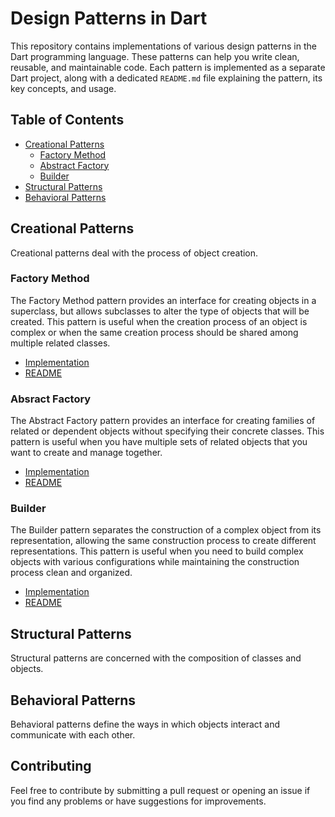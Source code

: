 # Design Patterns in Dart

This repository contains implementations of various design patterns in the Dart programming language. These patterns can help you write clean, reusable, and maintainable code. Each pattern is implemented as a separate Dart project, along with a dedicated `README.md` file explaining the pattern, its key concepts, and usage.

## Table of Contents

- [Creational Patterns](#creational-patterns)
  - [Factory Method](#factory-method)
  - [Abstract Factory](#abstract-factory)
  - [Builder](#builder)
- [Structural Patterns](#structural-patterns)
- [Behavioral Patterns](#behavioral-patterns)

## Creational Patterns

Creational patterns deal with the process of object creation.

### Factory Method

The Factory Method pattern provides an interface for creating objects in a superclass, but allows subclasses to alter the type of objects that will be created. This pattern is useful when the creation process of an object is complex or when the same creation process should be shared among multiple related classes.

- [Implementation](factory_method/bin/factory_method.dart)
- [README](factory_method/README.md)

### Absract Factory

The Abstract Factory pattern provides an interface for creating families of related or dependent objects without specifying their concrete classes. This pattern is useful when you have multiple sets of related objects that you want to create and manage together.

- [Implementation](absract_factory/bin/absract_factory.dart)
- [README](abstract_factory/README.md)

### Builder

The Builder pattern separates the construction of a complex object from its representation, allowing the same construction process to create different representations. This pattern is useful when you need to build complex objects with various configurations while maintaining the construction process clean and organized.

- [Implementation](builder/bin/builder.dart)
- [README](builder/README.md)

## Structural Patterns

Structural patterns are concerned with the composition of classes and objects.

## Behavioral Patterns

Behavioral patterns define the ways in which objects interact and communicate with each other.

## Contributing

Feel free to contribute by submitting a pull request or opening an issue if you find any problems or have suggestions for improvements.
